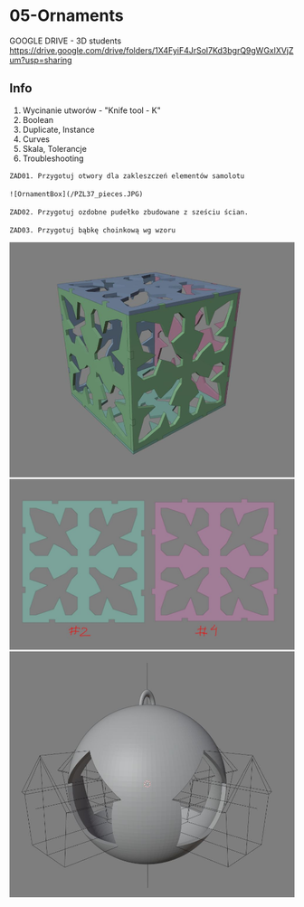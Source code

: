 # 05-Ornaments

GOOGLE DRIVE - 3D students https://drive.google.com/drive/folders/1X4FyiF4JrSol7Kd3bgrQ9gWGxlXVjZum?usp=sharing

## Info
1. Wycinanie utworów - "Knife tool - K"
2. Boolean
3. Duplicate, Instance
4. Curves
5. Skala, Tolerancje
6. Troubleshooting

```
ZAD01. Przygotuj otwory dla zakleszczeń elementów samolotu

![OrnamentBox](/PZL37_pieces.JPG)

ZAD02. Przygotuj ozdobne pudełko zbudowane z sześciu ścian.

ZAD03. Przygotuj bąbkę choinkową wg wzoru

```

![OrnamentBox](/OrnamentBox.JPG)
![OrnamentBox](/OrnamentBox_pieces.JPG)
![OrnamentBauble](/OrnamentBulb_01.JPG)

